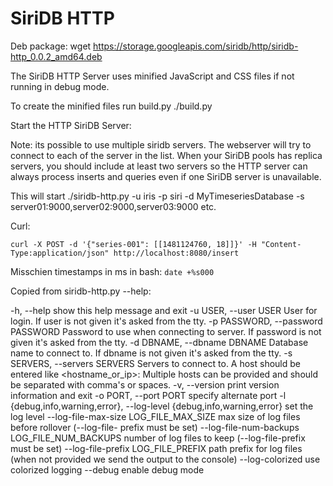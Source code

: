 SiriDB HTTP
===========

Deb package:
wget https://storage.googleapis.com/siridb/http/siridb-http_0.0.2_amd64.deb

The SiriDB HTTP Server uses minified JavaScript and CSS files if not running in debug mode.

To create the minified files run build.py
./build.py


Start the HTTP SiriDB Server:

Note: its possible to use multiple siridb servers. The webserver will try to connect to each of the server
in the list. When your SiriDB pools has replica servers, you should include at least two servers so the HTTP server
can always process inserts and queries even if one SiriDB server is unavailable.

This will start
./siridb-http.py -u iris -p siri -d MyTimeseriesDatabase -s server01:9000,server02:9000,server03:9000 etc.




Curl:

```
curl -X POST -d '{"series-001": [[1481124760, 18]]}' -H "Content-Type:application/json" http://localhost:8080/insert
```


Misschien timestamps in ms in bash: `date +%s000`

Copied from siridb-http.py --help:

  -h, --help            show this help message and exit
  -u USER, --user USER  User for login. If user is not given it's asked from
                        the tty.
  -p PASSWORD, --password PASSWORD
                        Password to use when connecting to server. If password
                        is not given it's asked from the tty.
  -d DBNAME, --dbname DBNAME
                        Database name to connect to. If dbname is not given
                        it's asked from the tty.
  -s SERVERS, --servers SERVERS
                        Servers to connect to. A host should be entered like
                        <hostname_or_ip>:<port> Multiple hosts can be provided
                        and should be separated with comma's or spaces.
  -v, --version         print version information and exit
  -o PORT, --port PORT  specify alternate port
  -l {debug,info,warning,error}, --log-level {debug,info,warning,error}
                        set the log level
  --log-file-max-size LOG_FILE_MAX_SIZE
                        max size of log files before rollover (--log-file-
                        prefix must be set)
  --log-file-num-backups LOG_FILE_NUM_BACKUPS
                        number of log files to keep (--log-file-prefix must be
                        set)
  --log-file-prefix LOG_FILE_PREFIX
                        path prefix for log files (when not provided we send
                        the output to the console)
  --log-colorized       use colorized logging
  --debug               enable debug mode
